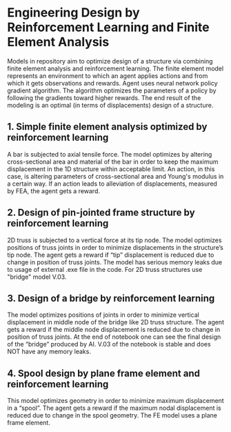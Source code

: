 # Engineering Design by Reinforcement Learning and Finite Element Analysis
Models in repository aim to optimize design of a structure via combining finite element analysis and reinforcement learning. The finite element model represents an environment to which an agent applies actions and from which it gets observations and rewards. Agent uses neural network policy gradient algorithm. The algorithm optimizes the parameters of a policy by following the gradients toward higher rewards. The end result of the modeling is an optimal (in terms of displacements) design of a structure.

## 1. Simple finite element analysis optimized by reinforcement learning 

  A bar is subjected to axial tensile force. The model optimizes by altering cross-sectional area and material of the bar in order to keep the maximum displacement in the 1D structure within acceptable limit.  An action, in this case, is altering parameters of cross-sectional area and Young's modulus in a certain way.  If an action leads to alleviation of displacements, measured by FEA, the agent gets a reward.


## 2. Design of pin-jointed frame structure by reinforcement learning
  
  2D truss is subjected to a vertical force at its tip node. The model optimizes positions of truss joints in order to minimize displacements in the structure’s tip node. The agent gets a reward if “tip” displacement is reduced due to change in position of truss joints. The model has serious memory leaks due to usage of external .exe file in the code. For 2D truss structures use "bridge" model V.03. 


## 3. Design of a bridge by reinforcement learning

  The model optimizes positions of joints in order to minimize vertical displacement in middle node of the bridge like 2D truss structure. The agent gets a reward if the middle node displacement is reduced due to change in position of truss joints. At the end of notebook one can see the final design of the “bridge” produced by AI. V.03 of the notebook is stable and does NOT have any memory leaks.


## 4. Spool design by plane frame element and reinforcement learning

  This model optimizes geometry in order to minimize maximum displacement in a “spool”. The agent gets a reward if the maximum nodal displacement is reduced due to change in the spool geometry. The FE model uses a plane frame element.

